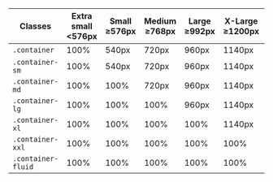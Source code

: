 | Classes | Extra small <576px | Small ≥576px | Medium ≥768px | Large ≥992px | X-Large ≥1200px | XX-Large ≥1400px |
|--|--|--|--|--|--|--|
| `.container`       | 100% | 540px | 720px | 960px | 1140px | 1320px |
| `.container-sm`    | 100% | 540px | 720px | 960px | 1140px | 1320px |
| `.container-md`    | 100% | 100%  | 720px | 960px | 1140px | 1320px |
| `.container-lg`    | 100% | 100%  | 100%  | 960px | 1140px | 1320px |
| `.container-xl`    | 100% | 100%  | 100%  | 100%  | 1140px | 1320px |
| `.container-xxl`   | 100% | 100%  | 100%  | 100%  | 100%   | 1320px |
| `.container-fluid` | 100% | 100%  | 100%  | 100%  | 100%   | 100%   |